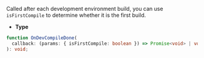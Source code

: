 Called after each development environment build, you can use `isFirstCompile` to determine whether it is the first build.

- **Type**

```ts
function OnDevCompileDone(
  callback: (params: { isFirstCompile: boolean }) => Promise<void> | void,
): void;
```
